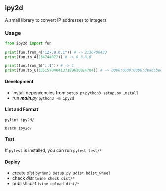 ## ipy2d

A small library to convert IP addresses to integers

### Usage

```py
from ipy2d import fun

print(fun.from_4("127.0.0.1")) # -> 2130706433
print(fun.to_4(134744072)) # -> 8.8.8.8

print(fun.from_6("::1")) # -> 1
print(fun.to_6(1051570404137199630024704)) # -> 0000:0000:0000:dead:beef:0000:0000:0000
```

#### Development

* Install dependencies from `setup.py` `python3 setup.py install`
* run *__main__.py* `python3 -m ipy2d`

#### Lint and Format

`pylint ipy2d/`

`black ipy2d/`

#### Test

If `pytest` is installed, you can run `pytest test/*`

#### Deploy

* create *dist* `python3 setup.py sdist bdist_wheel`
* check *dist* `twine check dist/*`
* publish *dist* `twine upload dist/*` 
